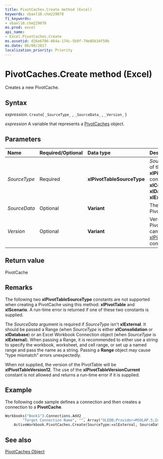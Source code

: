 ```yaml
---
title: PivotCaches.Create method (Excel)
keywords: vbaxl10.chm229078
f1_keywords:
- vbaxl10.chm229078
ms.prod: excel
api_name:
- Excel.PivotCaches.Create
ms.assetid: d26e6786-064a-174c-5b9f-79e85b34f59b
ms.date: 06/08/2017
localization_priority: Priority
---
```



# PivotCaches.Create method (Excel)

Creates a new PivotCache.


## Syntax

_expression_. `Create`( `_SourceType_` , `_SourceData_` , `_Version_` )

_expression_ A variable that represents a [PivotCaches](Excel.PivotCaches.md) object.


## Parameters



|Name|Required/Optional|Data type|Description|
|:-----|:-----|:-----|:-----|
| _SourceType_|Required| **xlPivotTableSourceType**| _SourceType_ can be one of these **xlPivotTableSourceType** constants: **xlConsolidation** , **xlDatabase** , or **xlExternal**.|
| _SourceData_|Optional| **Variant**|The data for the new PivotTable cache.|
| _Version_|Optional| **Variant**|Version of the PivotTable. The version can be one of the [xlPivotTableVersionList](Excel.XlPivotTableVersionList.md) constants.|

## Return value

PivotCache


## Remarks

The following two  **xlPivotTableSourceType** constants are not supported when creating a PivotCache using this method: **xlPivotTable** and **xlScenario**. A run-time error is returned if one of these two constants is supplied.

The  _SourceData_ argument is required if _SourceType_ isn't **xlExternal**. It should be passed a Range (when _SourceType_ is either **xlConsolidation** or **xlDatabase**) or an Excel Workbook Connection object (when _SourceType_ is **xlExternal**). When passing a Range, it is recommended to either use a string to specify the workbook, worksheet, and cell range, or set up a named range and pass the name as a string. Passing a **Range** object may cause "type mismatch" errors unexpectedly.

When not supplied, the version of the PivotTable will be  **xlPivotTableVersion12**. The use of the **xlPivotTableVersionCurrent** constant is not allowed and returns a run-time error if it is supplied.


## Example

The following code sample defines a connection and then creates a connection to a  **PivotCache**.


```vb
Workbooks("Book1").Connections.Add2 _
        "Target Connection Name", "", Array("OLEDB;Provider=MSOLAP.5;Integrated Security=SSPI;Persist Security Info=True;Data Source=##TargetServer##;Initial Catalog=Adventure Works DW", ""), "Adventure Works", 1
    ActiveWorkbook.PivotCaches.Create(SourceType:=xlExternal, SourceData:=ActiveWorkbook.Connections("Target Connection Name"), _ Version:=xlPivotTableVersion15).CreatePivotChart(ChartDestination:="Sheet1").Select

```


## See also


[PivotCaches Object](Excel.PivotCaches.md)

